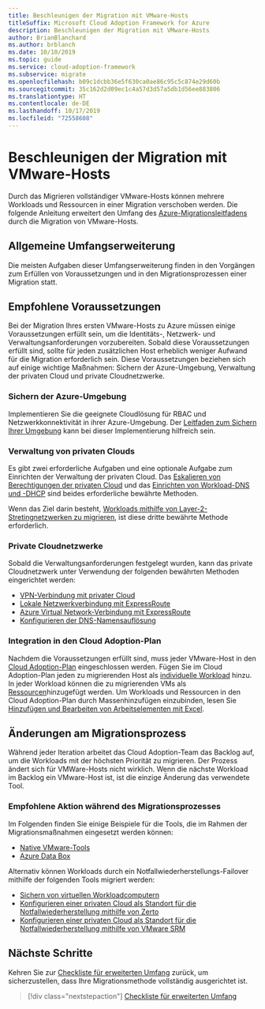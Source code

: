 ```yaml
---
title: Beschleunigen der Migration mit VMware-Hosts
titleSuffix: Microsoft Cloud Adoption Framework for Azure
description: Beschleunigen der Migration mit VMware-Hosts
author: BrianBlanchard
ms.author: brblanch
ms.date: 10/10/2019
ms.topic: guide
ms.service: cloud-adoption-framework
ms.subservice: migrate
ms.openlocfilehash: b09c1dcbb36e5f630ca0ae86c95c5c874e29d60b
ms.sourcegitcommit: 35c162d2d09ec1c4a57d3d57a5db1d56ee883806
ms.translationtype: HT
ms.contentlocale: de-DE
ms.lasthandoff: 10/17/2019
ms.locfileid: "72558608"
---
```

# <a name="accelerate-migration-with-vmware-hosts"></a>Beschleunigen der Migration mit VMware-Hosts

Durch das Migrieren vollständiger VMware-Hosts können mehrere Workloads und Ressourcen in einer Migration verschoben werden. Die folgende Anleitung erweitert den Umfang des [Azure-Migrationsleitfadens](../azure-migration-guide/index.md) durch die Migration von VMware-Hosts.

## <a name="general-scope-expansion"></a>Allgemeine Umfangserweiterung

Die meisten Aufgaben dieser Umfangserweiterung finden in den Vorgängen zum Erfüllen von Voraussetzungen und in den Migrationsprozessen einer Migration statt.

## <a name="suggested-prerequisites"></a>Empfohlene Voraussetzungen

Bei der Migration Ihres ersten VMware-Hosts zu Azure müssen einige Voraussetzungen erfüllt sein, um die Identitäts-, Netzwerk- und Verwaltungsanforderungen vorzubereiten. Sobald diese Voraussetzungen erfüllt sind, sollte für jeden zusätzlichen Host erheblich weniger Aufwand für die Migration erforderlich sein. Diese Voraussetzungen beziehen sich auf einige wichtige Maßnahmen: Sichern der Azure-Umgebung, Verwaltung der privaten Cloud und private Cloudnetzwerke.

### <a name="secure-your-azure-environment"></a>Sichern der Azure-Umgebung

Implementieren Sie die geeignete Cloudlösung für RBAC und Netzwerkkonnektivität in ihrer Azure-Umgebung. Der [Leitfaden zum Sichern Ihrer Umgebung](https://docs.microsoft.com/azure/vmware-cloudsimple/private-cloud-secure.md?toc=https://docs.microsoft.com/azure/cloud-adoption-framework/toc.json&bc=https://docs.microsoft.com/azure/cloud-adoption-framework/_bread/toc.json) kann bei dieser Implementierung hilfreich sein.

### <a name="private-cloud-management"></a>Verwaltung von privaten Clouds

Es gibt zwei erforderliche Aufgaben und eine optionale Aufgabe zum Einrichten der Verwaltung der privaten Cloud. Das [Eskalieren von Berechtigungen der privaten Cloud](https://docs.microsoft.com/azure/vmware-cloudsimple/escalate-privileges.md?toc=https://docs.microsoft.com/azure/cloud-adoption-framework/toc.json&bc=https://docs.microsoft.com/azure/cloud-adoption-framework/_bread/toc.json) und das [Einrichten von Workload-DNS und -DHCP](https://docs.microsoft.com/azure/vmware-cloudsimple/dns-dhcp-setup.md?toc=https://docs.microsoft.com/azure/cloud-adoption-framework/toc.json&bc=https://docs.microsoft.com/azure/cloud-adoption-framework/_bread/toc.json) sind beides erforderliche bewährte Methoden.

Wenn das Ziel darin besteht, [Workloads mithilfe von Layer-2-Stretingnetzwerken zu migrieren](https://docs.microsoft.com/azure/vmware-cloudsimple/migration-layer-2-vpn.md?toc=https://docs.microsoft.com/azure/cloud-adoption-framework/toc.json&bc=https://docs.microsoft.com/azure/cloud-adoption-framework/_bread/toc.json), ist diese dritte bewährte Methode erforderlich.

### <a name="private-cloud-networking"></a>Private Cloudnetzwerke

Sobald die Verwaltungsanforderungen festgelegt wurden, kann das private Cloudnetzwerk unter Verwendung der folgenden bewährten Methoden eingerichtet werden:

- [VPN-Verbindung mit privater Cloud](https://docs.microsoft.com/azure/vmware-cloudsimple/set-up-vpn.md?toc=https://docs.microsoft.com/azure/cloud-adoption-framework/toc.json&bc=https://docs.microsoft.com/azure/cloud-adoption-framework/_bread/toc.json)
- [Lokale Netzwerkverbindung mit ExpressRoute](https://docs.microsoft.com/azure/vmware-cloudsimple/on-premises-connection.md?toc=https://docs.microsoft.com/azure/cloud-adoption-framework/toc.json&bc=https://docs.microsoft.com/azure/cloud-adoption-framework/_bread/toc.json)
- [Azure Virtual Network-Verbindung mit ExpressRoute](https://docs.microsoft.com/azure/vmware-cloudsimple/azure-expressroute-connection.md?toc=https://docs.microsoft.com/azure/cloud-adoption-framework/toc.json&bc=https://docs.microsoft.com/azure/cloud-adoption-framework/_bread/toc.json)
- [Konfigurieren der DNS-Namensauflösung](https://docs.microsoft.com/azure/vmware-cloudsimple/on-premises-dns-setup.md?toc=https://docs.microsoft.com/azure/cloud-adoption-framework/toc.json&bc=https://docs.microsoft.com/azure/cloud-adoption-framework/_bread/toc.json)

### <a name="integration-with-the-cloud-adoption-plan"></a>Integration in den Cloud Adoption-Plan

Nachdem die Voraussetzungen erfüllt sind, muss jeder VMware-Host in den [Cloud Adoption-Plan](../../plan/template.md) eingeschlossen werden. Fügen Sie im Cloud Adoption-Plan jeden zu migrierenden Host als [individuelle Workload](../../plan/workloads.md) hinzu. In jeder Workload können die zu migrierenden VMs als [Ressourcen](../../plan/workloads.md)hinzugefügt werden. Um Workloads und Ressourcen in den Cloud Adoption-Plan durch Massenhinzufügen einzubinden, lesen Sie [Hinzufügen und Bearbeiten von Arbeitselementen mit Excel](https://docs.microsoft.com/azure/devops/boards/backlogs/office/bulk-add-modify-work-items-excel?view=azure-devops).

## <a name="migrate-process-changes"></a>Änderungen am Migrationsprozess

Während jeder Iteration arbeitet das Cloud Adoption-Team das Backlog auf, um die Workloads mit der höchsten Priorität zu migrieren. Der Prozess ändert sich für VMWare-Hosts nicht wirklich. Wenn die nächste Workload im Backlog ein VMware-Host ist, ist die einzige Änderung das verwendete Tool.

### <a name="suggested-action-during-the-migrate-process"></a>Empfohlene Aktion während des Migrationsprozesses

Im Folgenden finden Sie einige Beispiele für die Tools, die im Rahmen der Migrationsmaßnahmen eingesetzt werden können:

- [Native VMware-Tools](https://docs.microsoft.com/azure/vmware-cloudsimple/migrate-workloads.md?toc=https://docs.microsoft.com/azure/cloud-adoption-framework/toc.json&bc=https://docs.microsoft.com/azure/cloud-adoption-framework/_bread/toc.json)
- [Azure Data Box](https://docs.microsoft.com/azure/vmware-cloudsimple/migration-using-azure-data-box.md?toc=https://docs.microsoft.com/azure/cloud-adoption-framework/toc.json&bc=https://docs.microsoft.com/azure/cloud-adoption-framework/_bread/toc.json)

Alternativ können Workloads durch ein Notfallwiederherstellungs-Failover mithilfe der folgenden Tools migriert werden:

- [Sichern von virtuellen Workloadcomputern](https://docs.microsoft.com/azure/vmware-cloudsimple/backup-workloads-veeam.md?toc=https://docs.microsoft.com/azure/cloud-adoption-framework/toc.json&bc=https://docs.microsoft.com/azure/cloud-adoption-framework/_bread/toc.json)
- [Konfigurieren einer privaten Cloud als Standort für die Notfallwiederherstellung mithilfe von Zerto](https://docs.microsoft.com/azure/vmware-cloudsimple/disaster-recovery-zerto.md?toc=https://docs.microsoft.com/azure/cloud-adoption-framework/toc.json&bc=https://docs.microsoft.com/azure/cloud-adoption-framework/_bread/toc.json)
- [Konfigurieren einer privaten Cloud als Standort für die Notfallwiederherstellung mithilfe von VMware SRM](https://docs.microsoft.com/azure/vmware-cloudsimple/disaster-recovery-site-recovery-manager.md?toc=https://docs.microsoft.com/azure/cloud-adoption-framework/toc.json&bc=https://docs.microsoft.com/azure/cloud-adoption-framework/_bread/toc.json)

## <a name="next-steps"></a>Nächste Schritte

Kehren Sie zur [Checkliste für erweiterten Umfang](./index.md) zurück, um sicherzustellen, dass Ihre Migrationsmethode vollständig ausgerichtet ist.

> [!div class="nextstepaction"]
> [Checkliste für erweiterten Umfang](./index.md)
